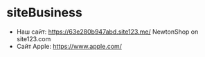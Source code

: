 # siteBusiness
- Наш сайт: https://63e280b947abd.site123.me/ 
NewtonShop on site123.com
- Сайт Apple: https://www.apple.com/
